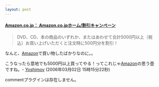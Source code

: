 ```yaml
---
layout: post
---
```

<h4><a href="http://www.amazon.co.jp/exec/obidos/tg/browse/-/16423081/">Amazon.co.jp： Amazon.co.jpホーム/割引キャンペーン</a></h4>
<blockquote><p>DVD、CD、本の商品のいずれか、またはあわせて合計5000円以上（税込）お買い上げいただくと注文時に500円分を割引！</p>
</blockquote>
<p>なんと、<a href="http://www.amazon.co.jp/">Amazon</a>で買い物したばかりなのに。。</p>
<p>こうなったら意地でも5000円以上買ってやる！ってこれじゃ<a href="http://www.amazon.co.jp/">Amazon</a>の思う壺ですね。- <a href="/?page=Yoshimov" class="wikipage">Yoshimov</a> (2006年03月02日 15時15分22秒)</p>
<p><span class="error">commentプラグインは存在しません。</span> </p>
